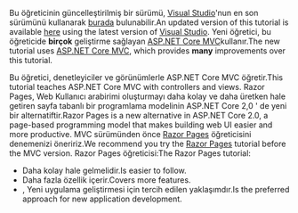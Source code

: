 <span data-ttu-id="82f29-101">Bu öğreticinin güncelleştirilmiş bir sürümü, [Visual Studio](https://visualstudio.microsoft.com/)'nun en son sürümünü kullanarak [burada](https://docs.microsoft.com/aspnet/core/tutorials/first-mvc-app/start-mvc) bulunabilir.</span><span class="sxs-lookup"><span data-stu-id="82f29-101">An updated version of this tutorial is available [here](https://docs.microsoft.com/aspnet/core/tutorials/first-mvc-app/start-mvc) using the latest version of [Visual Studio](https://visualstudio.microsoft.com/).</span></span> <span data-ttu-id="82f29-102">Yeni öğretici, bu öğreticide **birçok** geliştirme sağlayan [ASP.NET Core MVC](https://docs.microsoft.com/aspnet/core/mvc/)kullanır.</span><span class="sxs-lookup"><span data-stu-id="82f29-102">The new tutorial uses [ASP.NET Core MVC](https://docs.microsoft.com/aspnet/core/mvc/), which provides **many** improvements over this tutorial.</span></span>

<span data-ttu-id="82f29-103">Bu öğretici, denetleyiciler ve görünümlerle ASP.NET Core MVC öğretir.</span><span class="sxs-lookup"><span data-stu-id="82f29-103">This tutorial teaches ASP.NET Core MVC with controllers and views.</span></span> <span data-ttu-id="82f29-104">Razor Pages, Web Kullanıcı arabirimi oluşturmayı daha kolay ve daha üretken hale getiren sayfa tabanlı bir programlama modelinin ASP.NET Core 2,0 ' de yeni bir alternatiftir.</span><span class="sxs-lookup"><span data-stu-id="82f29-104">Razor Pages is a new alternative in ASP.NET Core 2.0, a page-based programming model that makes building web UI easier and more productive.</span></span> <span data-ttu-id="82f29-105">MVC sürümünden önce [Razor Pages](https://docs.microsoft.com/aspnet/core/mvc/razor-pages) öğreticisini denemenizi öneririz.</span><span class="sxs-lookup"><span data-stu-id="82f29-105">We recommend you try the [Razor Pages](https://docs.microsoft.com/aspnet/core/mvc/razor-pages) tutorial before the MVC version.</span></span> <span data-ttu-id="82f29-106">Razor Pages öğreticisi:</span><span class="sxs-lookup"><span data-stu-id="82f29-106">The Razor Pages tutorial:</span></span>

* <span data-ttu-id="82f29-107">Daha kolay hale gelmelidir.</span><span class="sxs-lookup"><span data-stu-id="82f29-107">Is easier to follow.</span></span>
* <span data-ttu-id="82f29-108">Daha fazla özellik içerir.</span><span class="sxs-lookup"><span data-stu-id="82f29-108">Covers more features.</span></span>
* <span data-ttu-id="82f29-109">, Yeni uygulama geliştirmesi için tercih edilen yaklaşımdır.</span><span class="sxs-lookup"><span data-stu-id="82f29-109">Is the preferred approach for new application development.</span></span>

